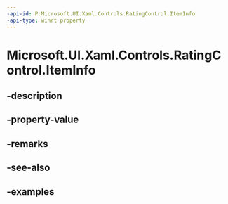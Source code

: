 ```yaml
---
-api-id: P:Microsoft.UI.Xaml.Controls.RatingControl.ItemInfo
-api-type: winrt property
---
```


<!-- Property syntax.
public RatingItemInfo ItemInfo { get;  set; }
-->

# Microsoft.UI.Xaml.Controls.RatingControl.ItemInfo

## -description

## -property-value

## -remarks

## -see-also

## -examples

